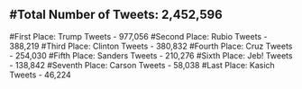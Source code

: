 #Total Number of Tweets: 2,452,596 
---
#First Place: Trump Tweets - 977,056
#Second Place: Rubio Tweets - 388,219
#Third Place: Clinton Tweets - 380,832
#Fourth Place: Cruz Tweets - 254,030
#Fifth Place: Sanders Tweets - 210,276
#Sixth Place: Jeb! Tweets - 138,842
#Seventh Place: Carson Tweets - 58,038
#Last Place: Kasich Tweets - 46,224

